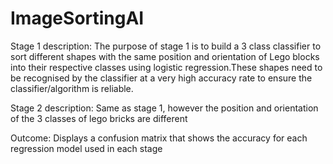 # ImageSortingAI
Stage 1 description: 
The purpose of stage 1 is to build a 3 class classifier to sort different shapes with the same position and orientation of Lego
blocks into their respective classes using logistic regression.These shapes need to be
recognised by the classifier at a very high accuracy rate to ensure the classifier/algorithm is
reliable.

Stage 2 description:
Same as stage 1, however the position and orientation of the 3 classes of lego bricks are different

Outcome:
Displays a confusion matrix that shows the accuracy for each regression model used in each stage
